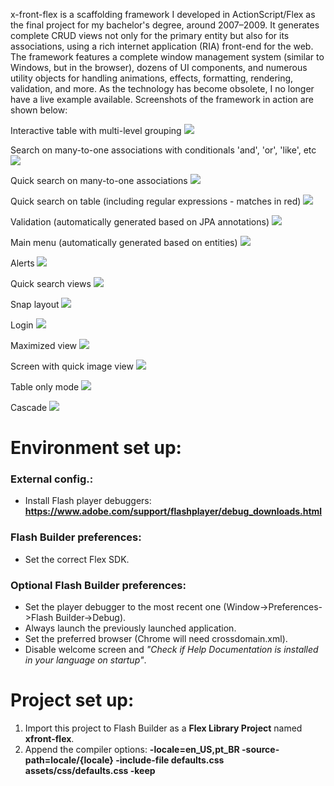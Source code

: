 x-front-flex is a scaffolding framework I developed in ActionScript/Flex as the final project for my bachelor's degree, around 2007–2009. It generates complete CRUD views not only for the primary entity but also for its associations, using a rich internet application (RIA) front-end for the web. The framework features a complete window management system (similar to Windows, but in the browser), dozens of UI components, and numerous utility objects for handling animations, effects, formatting, rendering, validation, and more. As the technology has become obsolete, I no longer have a live example available. Screenshots of the framework in action are shown below:

Interactive table with multi-level grouping
![](screenshots/agrupamentoDeRegistros.png)

Search on many-to-one associations with conditionals 'and', 'or', 'like', etc
![](screenshots/buscaDeMuitosParaUm.png)

Quick search on many-to-one associations
![](screenshots/buscaDeMuitosParaUmRapido.png)

Quick search on table (including regular expressions - matches in red)
![](screenshots/cadastroBanco.png)

Validation (automatically generated based on JPA annotations)
![](screenshots/salvandoNovoRegistro.png)

Main menu (automatically generated based on entities)
![](screenshots/menuprincipal.png)

Alerts
![](screenshots/mensagemDeInformacao.png)

Quick search views 
![](screenshots/buscadorTelas.png)

Snap layout
![](screenshots/DFramework.png)

Login
![](screenshots/login.png)

Maximized view
![](screenshots/telaMaximizada.png)

Screen with quick image view
![](screenshots/cadastroEmpresaComTelasMinimizadasEFoto.png)

Table only mode
![](screenshots/modoSomenteTabela.png)

Cascade
![](screenshots/janelasEmCascata.png)

Environment set up:
===================
### External config.:
* Install Flash player debuggers: **https://www.adobe.com/support/flashplayer/debug_downloads.html**

### Flash Builder preferences:
* Set the correct Flex SDK.

### Optional Flash Builder preferences:
* Set the player debugger to the most recent one (Window->Preferences->Flash Builder->Debug).
* Always launch the previously launched application.
* Set the preferred browser (Chrome will need crossdomain.xml).
* Disable welcome screen and *"Check if Help Documentation is installed in your language on startup"*.


Project set up:
===============
1. Import this project to Flash Builder as a **Flex Library Project** named **xfront-flex**. 
1. Append the compiler options: **-locale=en_US,pt_BR -source-path=locale/{locale} -include-file defaults.css assets/css/defaults.css -keep**
